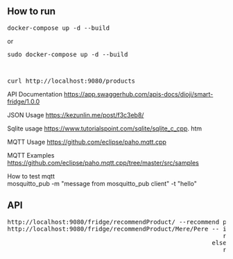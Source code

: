 <h2>How to run</h2>

<pre>docker-compose up -d --build</pre> or 
<pre>sudo docker-compose up -d --build</pre>
<br>
<pre>curl http://localhost:9080/products</pre>

API Documentation
https://app.swaggerhub.com/apis-docs/dioji/smart-fridge/1.0.0

JSON Usage
https://kezunlin.me/post/f3c3eb8/ <br>

Sqlite usage
https://www.tutorialspoint.com/sqlite/sqlite_c_cpp.
htm

MQTT Usage
https://github.com/eclipse/paho.mqtt.cpp

MQTT Examples
https://github.com/eclipse/paho.mqtt.cpp/tree/master/src/samples

How to test mqtt <br>
mosquitto_pub -m "message from mosquitto_pub client" -t "hello"

<h2>API</h2>
<pre>http://localhost:9080/fridge/recommendProduct/ --recommend products with min expire date
http://localhost:9080/fridge/recommendProduct/Mere/Pere -- if this products are in fridge:
                                                           recommend product with min expire date
                                                        else:
                                                           recommend most similiar product by name with min expire date
</pre>    
